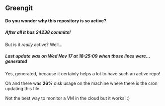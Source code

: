 ## Greengit

#### Do you wonder why this repository is so active?

##### After all it has 24238 commits!

But is it *really* active? Well...

##### Last update was on Wed Nov 17 at 18:25:09 when those lines were... generated

Yes, generated, because it certainly helps a lot to have such an active repo!

Oh and there was **26%** disk usage on the machine
where there is the cron updating this file.

Not the best way to monitor a VM in the cloud but it works! :)
